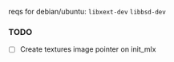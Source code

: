 reqs for debian/ubuntu:
`libxext-dev` `libbsd-dev`

### TODO
- [ ] Create textures image pointer on init_mlx